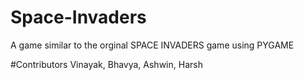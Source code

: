 # Space-Invaders
A game similar to the orginal SPACE INVADERS game using PYGAME

#Contributors
Vinayak, Bhavya, Ashwin, Harsh
